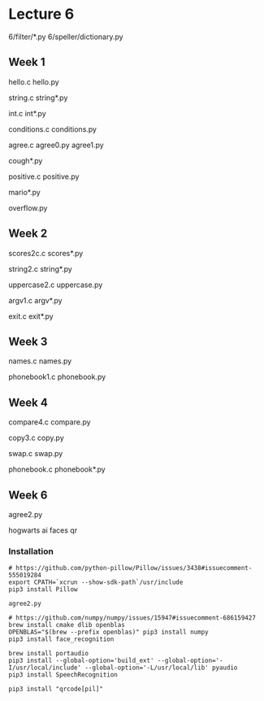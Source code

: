 # Lecture 6

6/filter/*.py
6/speller/dictionary.py

## Week 1

hello.c
hello.py

string.c
string*.py

int.c
int*.py

conditions.c
conditions.py

agree.c
agree0.py
agree1.py

cough*.py

positive.c
positive.py

mario*.py

overflow.py

## Week 2

scores2c.c
scores*.py

string2.c
string*.py

uppercase2.c
uppercase.py

argv1.c
argv*.py

exit.c
exit*.py

## Week 3

names.c
names.py

phonebook1.c
phonebook.py

## Week 4

compare4.c
compare.py

copy3.c
copy.py

swap.c
swap.py

phonebook.c
phonebook*.py

## Week 6

agree2.py

hogwarts
ai
faces
qr

### Installation

```
# https://github.com/python-pillow/Pillow/issues/3438#issuecomment-555019284
export CPATH=`xcrun --show-sdk-path`/usr/include
pip3 install Pillow
```

```
agree2.py
```

```
# https://github.com/numpy/numpy/issues/15947#issuecomment-686159427
brew install cmake dlib openblas
OPENBLAS="$(brew --prefix openblas)" pip3 install numpy
pip3 install face_recognition
```

```
brew install portaudio
pip3 install --global-option='build_ext' --global-option='-I/usr/local/include' --global-option='-L/usr/local/lib' pyaudio
pip3 install SpeechRecognition
```

```
pip3 install "qrcode[pil]"
```
